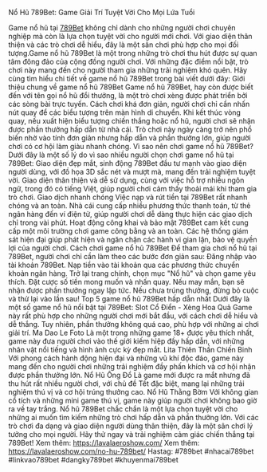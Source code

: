 Nổ Hũ 789Bet: Game Giải Trí Tuyệt Vời Cho Mọi Lứa Tuổi 

Game nổ hũ tại [789Bet](https://lavalaeroshow.com/) không chỉ dành cho những người chơi chuyên nghiệp mà còn là lựa chọn tuyệt vời cho người mới chơi. Với giao diện thân thiện và các trò chơi dễ hiểu, đây là một sân chơi phù hợp cho mọi đối tượng.Game nổ hũ 789Bet là một trong những trò chơi thu hút được sự quan tâm đông đảo của cộng đồng người chơi. Với những đặc điểm nổi bật, trò chơi này mang đến cho người tham gia những trải nghiệm khó quên. Hãy cùng tìm hiểu chi tiết về game nổ hũ 789Bet trong bài viết dưới đây:
Giới thiệu chung về game nổ hũ 789Bet
Game nổ hũ 789Bet, hay còn được biết đến với tên gọi nổ hũ đổi thưởng, là một trò chơi xèng được phát triển bởi các sòng bài trực tuyến. Cách chơi khá đơn giản, người chơi chỉ cần nhấn nút quay để các biểu tượng trên màn hình di chuyển. Khi kết thúc vòng quay, nếu xuất hiện biểu tượng chiến thắng hoặc nổ hũ, người chơi sẽ nhận được phần thưởng hấp dẫn từ nhà cái. Trò chơi này ngày càng trở nên phổ biến nhờ vào tính đơn giản nhưng hấp dẫn và phần thưởng lớn, giúp người chơi có cơ hội làm giàu nhanh chóng.
Vì sao nên chơi game nổ hũ 789Bet?
Dưới đây là một số lý do vì sao nhiều người chọn chơi game nổ hũ tại 789Bet:
Giao diện đẹp mắt, sinh động
789Bet đầu tư mạnh vào giao diện người dùng, với đồ họa 3D sắc nét và mượt mà, mang đến trải nghiệm tuyệt vời. Giao diện thân thiện và dễ sử dụng, cùng với việc hỗ trợ nhiều ngôn ngữ, trong đó có tiếng Việt, giúp người chơi cảm thấy thoải mái khi tham gia trò chơi.
Giao dịch nhanh chóng
Việc nạp và rút tiền tại 789Bet rất nhanh chóng và an toàn. Nhà cái cung cấp nhiều phương thức thanh toán, từ thẻ ngân hàng đến ví điện tử, giúp người chơi dễ dàng thực hiện các giao dịch chỉ trong vài phút.
Hoạt động công khai và bảo mật
789Bet cam kết cung cấp một môi trường chơi game công bằng và an toàn. Các hệ thống giám sát hiện đại giúp phát hiện và ngăn chặn các hành vi gian lận, bảo vệ quyền lợi của người chơi.
Cách chơi game nổ hũ 789Bet
Để tham gia chơi nổ hũ tại 789Bet, người chơi chỉ cần làm theo các bước đơn giản sau:
Đăng nhập vào tài khoản 789Bet.
Nạp tiền vào tài khoản qua các phương thức chuyển khoản ngân hàng.
Trở lại trang chính, chọn mục "Nổ hũ" và chọn game yêu thích.
Đặt cược số tiền mong muốn và nhấn quay.
Nếu may mắn, bạn sẽ nhận được phần thưởng ngay lập tức. Nếu chưa trúng thưởng, đừng bỏ cuộc và thử lại vào lần sau!
Top 5 game nổ hũ 789Bet hấp dẫn nhất
Dưới đây là một số game nổ hũ nổi bật tại 789Bet:
Slot Cổ Điển - Xèng Hoa Quả
Game này rất phù hợp cho những người chơi mới bắt đầu, với cách chơi dễ hiểu và dễ thắng. Tuy nhiên, phần thưởng không quá cao, phù hợp với những ai chơi giải trí.
Ma Dao Le Foto
Là một trong những game 18+ được yêu thích nhất, game này đưa người chơi vào thế giới kiếm hiệp đầy hấp dẫn, với những nhân vật nổi tiếng và hình ảnh cực kỳ đẹp mắt.
Lita Thiên Thần Chiến Binh
Với phong cách hành động hiện đại và những vũ khí độc đáo, game này mang đến cho người chơi những trải nghiệm đầy phấn khích và cơ hội nhận được phần thưởng lớn.
Nổ Hũ Ông Đồ
Là game mới được ra mắt nhưng đã thu hút rất nhiều người chơi, với chủ đề Tết đặc biệt, mang lại những trải nghiệm thú vị và cơ hội trúng thưởng cao.
Nổ Hũ Thằng Bờm
Với không gian cổ tích và những mini game thú vị, game này giúp người chơi không bao giờ ra về tay trắng.
Nổ hũ 789Bet chắc chắn là một lựa chọn tuyệt vời cho những ai muốn tìm kiếm những trò chơi hấp dẫn và phần thưởng lớn. Với các trò chơi đa dạng và giao diện người dùng thân thiện, đây là một sân chơi lý tưởng cho mọi người. Hãy thử ngay và trải nghiệm cảm giác chiến thắng tại 789Bet!
Xem thêm: https://lavalaeroshow.com/
Xem thêm: https://lavalaeroshow.com/no-hu-789bet/
Hastag: #789bet #nhacai789bet #linkvao789bet #dangky789bet #khuyenmai789bet
